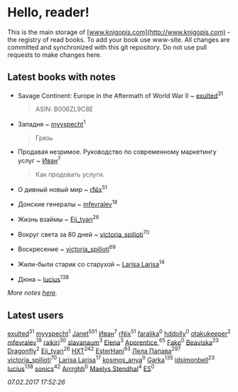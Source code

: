 # Hello, reader!
This is the main storage of [www.knigopis.com](http://www.knigopis.com) - the registry of read books.
To add your book use www-site. All changes are committed and synchronized with this git repository.
Do not use pull requests to make changes here.


## Latest books with notes
* Savage Continent: Europe in the Aftermath of World War II ~ [exulted](users/100/100599204551896265722-google)<sup>31</sup>
    > ASIN: B006ZL9C8E

* Западня ~ [myyspecht](users/321/3211454-vkontakte)<sup>1</sup>
    > Грязь

* Продавая незримое. Руководство по современному маркетингу услуг ~ [Иван](users/111/111223381196748176136-google)<sup>7</sup>
    > Как продовать услуги.

* О дивный новый мир ~ [rNix](users/115/115622071-twitter)<sup>51</sup>

* Донские генералы ~ [mfevralev](users/140/140966150-vkontakte)<sup>18</sup>

* Жизнь взаймы ~ [Eji_tyan](users/235/2352103981-twitter)<sup>26</sup>

* Вокруг света за 80 дней ~ [victoria_spilioti](users/219/219259003-vkontakte)<sup>70</sup>

* Воскресение ~ [victoria_spilioti](users/219/219259003-vkontakte)<sup>69</sup>

* Жили-были старик со старухой ~ [Larisa Larisa](users/160/1606575652891411-facebook)<sup>14</sup>

* Дюна ~ [lucius](users/838/83820536-yandex)<sup>138</sup>


_More notes [here](latest_books_with_notes.md)._


## Latest users
[exulted](users/100/100599204551896265722-google)<sup>31</sup> 
[myyspecht](users/321/3211454-vkontakte)<sup>1</sup> 
[Janet](users/205/20565064-vkontakte)<sup>501</sup> 
[Иван](users/111/111223381196748176136-google)<sup>7</sup> 
[rNix](users/115/115622071-twitter)<sup>51</sup> 
[faralika](users/440/44047555-vkontakte)<sup>0</sup> 
[hddolly](users/250/250390719-vkontakte)<sup>0</sup> 
[otakukeeper](users/350/35080115-vkontakte)<sup>2</sup> 
[mfevralev](users/140/140966150-vkontakte)<sup>19</sup> 
[raikiri](users/384/384194935-vkontakte)<sup>30</sup> 
[slavanaum](users/562/5622196-vkontakte)<sup>3</sup> 
[Elena](users/459/459594264-yandex)<sup>3</sup> 
[Apprentice ](users/528/52821952-vkontakte)<sup>65</sup> 
[Fake](users/178/178468540-vkontakte)<sup>0</sup> 
[Beaviska](users/102/10202544960024508-facebook)<sup>23</sup> 
[Dragonfly](users/109/109475351013352061791-google)<sup>2</sup> 
[Eji_tyan](users/235/2352103981-twitter)<sup>26</sup> 
[HXT](users/100/100002563462782-facebook)<sup>242</sup> 
[EsterHani](users/305/30558181-vkontakte)<sup>93</sup> 
[Лела Папава](users/761/76187635-vkontakte)<sup>297</sup> 
[victoria_spilioti](users/219/219259003-vkontakte)<sup>70</sup> 
[Larisa Larisa](users/160/1606575652891411-facebook)<sup>17</sup> 
[kosmos_anya](users/216/216683763-vkontakte)<sup>0</sup> 
[Garka](users/115/115753719718250012620-google)<sup>135</sup> 
[idsimonbell](users/380/380554090-vkontakte)<sup>23</sup> 
[lucius](users/838/83820536-yandex)<sup>138</sup> 
[sonics](users/588/5880221-vkontakte)<sup>42</sup> 
[Arrrghh](users/314/314964649-yandex)<sup>0</sup> 
[Maelys Stendhal](users/152/152183909-vkontakte)<sup>4</sup> 
[ES](users/106/106080443295631078644-google)<sup>0</sup> 


_07.02.2017 17:52:26_
